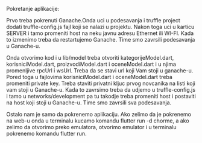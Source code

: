 Pokretanje aplikacije:

Prvo treba pokrenuti Ganache.Onda uci u podesavanja i truffle project dodati truffle-config.js fajl koji se nalazi u projektu. Nakon toga uci u karticu SERVER i tamo promeniti host na neku javnu adresu Ethernet ili WI-FI. Kada to izmenimo treba da restartujemo Ganache. Time smo zavrsili podesavanja u Ganache-u.

Onda otvorimo kod i u lib/model treba otvoriti kategorijeModel.dart, korisniciModel.dart, proizvodiModel.dart i oceneModel.dart i u njima promenljive rpcUrl i wsUrl. Treba da se stavi url koji Vam stoji u ganache-u. Pored toga u fajlovima korisniciModel.dart i oceneModel.dart treba promeniti private key. Treba staviti privatni kljuc prvog novcanika na listi koji vam stoji u Ganache-u. Kada to zavrsimo treba da udjemo u truffle-config.js i tamo u networks/development pa tu takodje treba promeniti host i postaviti na host koji stoji u Ganache-u. Time smo zavrsili sva podesavanja. 

Ostalo nam je samo da pokrenemo aplikaciju. Ako zelimo da je pokrenemo na web-u onda u terminalu kucamo komandu flutter run -d chorme, a ako zelimo da otvorimo preko emulatora, otvorimo emulator i u terminalu pokrenemo komandu flutter run.